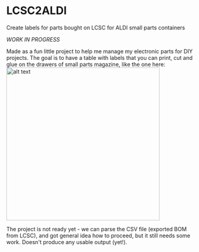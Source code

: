 # LCSC2ALDI
Create labels for parts bought on LCSC for ALDI small parts containers

*WORK IN PROGRESS*

Made as a fun little project to help me manage my electronic parts for DIY projects.
The goal is to have a table with labels that you can print, cut and glue on the drawers of
small parts magazine, like the one here:
 <img src="https://s7g10.scene7.com/is/image/aldi/202101120138" alt="alt text" width="400">



The project is not ready yet - we can parse the CSV file (exported BOM from LCSC),
and got general idea how to proceed, but it still needs some work.
Doesn't produce any usable output (yet!).
